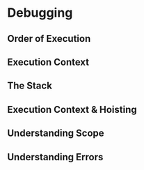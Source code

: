 # Debugging

## Order of Execution  





## Execution Context  



## The Stack   



## Execution Context & Hoisting  



## Understanding Scope  



## Understanding Errors  
